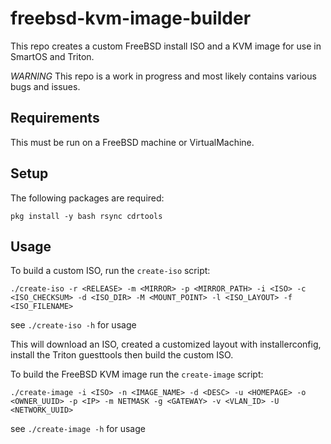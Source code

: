 # freebsd-kvm-image-builder

This repo creates a custom FreeBSD install ISO and a KVM image for use in SmartOS and Triton.

*WARNING* This repo is a work in progress and most likely contains various bugs and issues.

## Requirements

This must be run on a FreeBSD machine or VirtualMachine.

## Setup

The following packages are required:

```
pkg install -y bash rsync cdrtools
```

## Usage

To build a custom ISO, run the `create-iso` script:


```
./create-iso -r <RELEASE> -m <MIRROR> -p <MIRROR_PATH> -i <ISO> -c <ISO_CHECKSUM> -d <ISO_DIR> -M <MOUNT_POINT> -l <ISO_LAYOUT> -f <ISO_FILENAME>
```

see `./create-iso -h` for usage

This will download an ISO, created a customized layout with installerconfig, install the Triton guesttools then build the custom ISO.

To build the FreeBSD KVM image run the `create-image` script:

```
./create-image -i <ISO> -n <IMAGE_NAME> -d <DESC> -u <HOMEPAGE> -o <OWNER_UUID> -p <IP> -m NETMASK -g <GATEWAY> -v <VLAN_ID> -U <NETWORK_UUID>
```

see `./create-image -h` for usage
